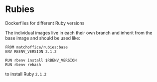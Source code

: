 Rubies
======

Dockerfiles for different Ruby versions

The individual images live in each their own branch and inherit from the base image and should be used like:

```
FROM matchoffice/rubies:base
ENV RBENV_VERSION 2.1.2

RUN rbenv install $RBENV_VERSION
RUN rbenv rehash
```

to install Ruby `2.1.2`
